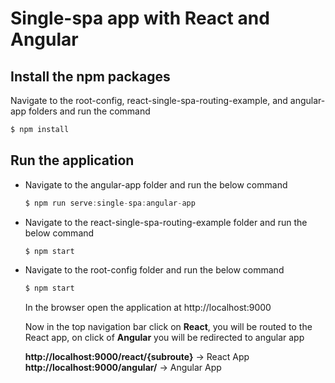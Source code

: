 # Single-spa app with React and Angular

## Install the npm packages

Navigate to the root-config, react-single-spa-routing-example, and angular-app folders and run the command

```js
$ npm install
```

## Run the application

- Navigate to the angular-app folder and run the below command
  ```js
  $ npm run serve:single-spa:angular-app
  ```
- Navigate to the react-single-spa-routing-example folder and run the below command
  ```js
  $ npm start
  ```
- Navigate to the root-config folder and run the below command

  ```js
  $ npm start
  ```

  In the browser open the application at http://localhost:9000

  Now in the top navigation bar click on **React**, you will be routed to the React app, on click of **Angular** you will be redirected to angular app

  **http://localhost:9000/react/{subroute}** -> React App
  **http://localhost:9000/angular/** -> Angular App

